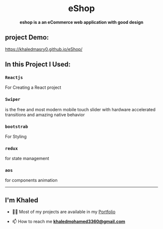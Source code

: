 <h1 align="center"> eShop </h1>

<h4 align="center"> eshop is a an eCommerce web application with good design</h4>

## project Demo:
https://khaledmasry0.github.io/eShop/

## In this Project I Used:

### `Reactjs`

For Creating a React project

### `Swiper`

is the free and most modern mobile touch slider with hardware accelerated transitions and amazing native behavior

### `bootstrab`

For Styling

### `redux`
for state management

### `aos`
for components animation
<hr/>

## I'm Khaled

- 👨‍💻 Most of my projects are available in my [Portfolio](https://khaledmasry0.github.io/Portfolio/)

<!-- - 📝 I usually write useful articles on [LinkedIn](https://www.linkedin.com//), [Facebook](https://www.facebook.com/), [Telegram](https://t.me/) -->

- 📫 How to reach me **khaledmohamed3360@gmail.com**
